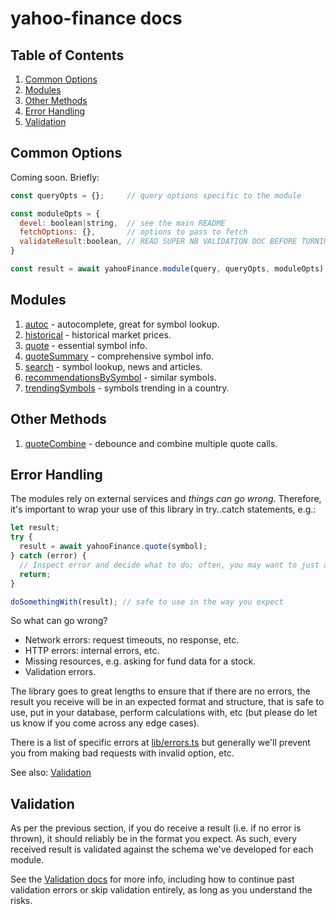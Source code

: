 # yahoo-finance docs

## Table of Contents

1. [Common Options](#common-options)
1. [Modules](#modules)
1. [Other Methods](#other)
1. [Error Handling](#error-handling)
1. [Validation](./validation.md)

<a name="common-options"></a>
## Common Options

Coming soon. Briefly:

```js
const queryOpts = {};     // query options specific to the module

const moduleOpts = {
  devel: boolean|string,  // see the main README
  fetchOptions: {},       // options to pass to fetch
  validateResult:boolean, // READ SUPER NB VALIDATION DOC BEFORE TURNING THIS OFF
}

const result = await yahooFinance.module(query, queryOpts, moduleOpts);
```

<a name="modules"></a>
## Modules

1. [autoc](./modules/autoc.md) - autocomplete, great for symbol lookup.
1. [historical](./modules/historical.md) - historical market prices.
1. [quote](./modules/quote.md) - essential symbol info.
1. [quoteSummary](./modules/quoteSummary.md) - comprehensive symbol info.
1. [search](./modules/search.md) - symbol lookup, news and articles.
1. [recommendationsBySymbol](./modules/recommendationsBySymbol.md) - similar symbols.
1. [trendingSymbols](./modules/trendingSymbols.md) - symbols trending in a country.

<a name="other"></a>
## Other Methods

1. [quoteCombine](./other/quoteCombine.md) - debounce and combine multiple quote calls.

<a name="error-handling"></a>
## Error Handling

The modules rely on external services and *things can go wrong*.  Therefore,
it's important to wrap your use of this library in try..catch statements,
e.g.:

```js
let result;
try {
  result = await yahooFinance.quote(symbol);
} catch (error) {
  // Inspect error and decide what to do; often, you may want to just abort:
  return;
}

doSomethingWith(result); // safe to use in the way you expect
```

So what can go wrong?

* Network errors: request timeouts, no response, etc.
* HTTP errors: internal errors, etc.
* Missing resources, e.g. asking for fund data for a stock.
* Validation errors.

The library goes to great lengths to ensure that if there are no errors,
the result you receive will be in an expected format and structure, that
is safe to use, put in your database, perform calculations with, etc
(but please do let us know if you come across any edge cases).

There is a list of specific errors at [lib/errors.ts](../src/lib/errors.ts)
but generally we'll prevent you from making bad requests with invalid option,
etc.

See also: [Validation](./validation.md)

## Validation

As per the previous section, if you do receive a result (i.e. if no error is
thrown), it should reliably be in the format you expect.  As such, every
received result is validated against the schema we've developed for each
module.

See the [Validation docs](./validation.md) for more info, including how to
continue past validation errors or skip validation entirely, as long as you
understand the risks.
